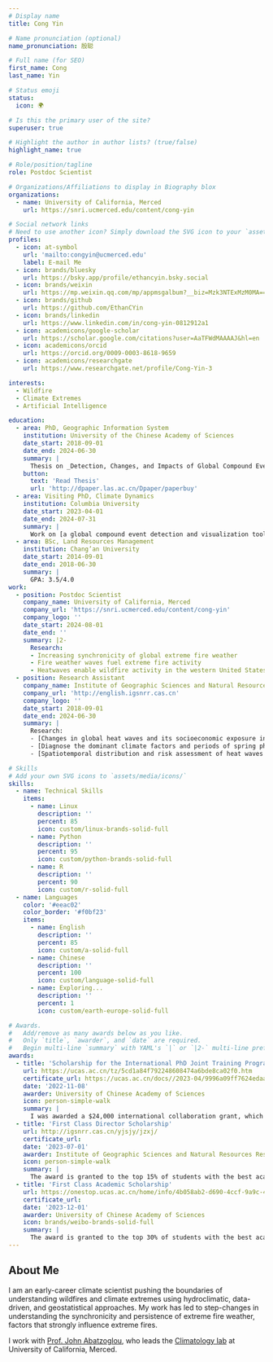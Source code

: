 ```yaml
---
# Display name
title: Cong Yin

# Name pronunciation (optional)
name_pronunciation: 殷聪

# Full name (for SEO)
first_name: Cong
last_name: Yin

# Status emoji
status:
  icon: 🌍

# Is this the primary user of the site?
superuser: true

# Highlight the author in author lists? (true/false)
highlight_name: true

# Role/position/tagline
role: Postdoc Scientist

# Organizations/Affiliations to display in Biography blox
organizations:
  - name: University of California, Merced
    url: https://snri.ucmerced.edu/content/cong-yin

# Social network links
# Need to use another icon? Simply download the SVG icon to your `assets/media/icons/` folder.
profiles:
  - icon: at-symbol
    url: 'mailto:congyin@ucmerced.edu'
    label: E-mail Me
  - icon: brands/bluesky
    url: https://bsky.app/profile/ethancyin.bsky.social
  - icon: brands/weixin
    url: https://mp.weixin.qq.com/mp/appmsgalbum?__biz=Mzk3NTExMzM0MA==&action=getalbum&album_id=3910201765521752070#wechat_redirect
  - icon: brands/github
    url: https://github.com/EthanCYin
  - icon: brands/linkedin
    url: https://www.linkedin.com/in/cong-yin-0812912a1
  - icon: academicons/google-scholar
    url: https://scholar.google.com/citations?user=AaTFWdMAAAAJ&hl=en
  - icon: academicons/orcid
    url: https://orcid.org/0009-0003-8618-9659
  - icon: academicons/researchgate
    url: https://www.researchgate.net/profile/Cong-Yin-3

interests:
  - Wildfire
  - Climate Extremes
  - Artificial Intelligence

education:
  - area: PhD, Geographic Information System
    institution: University of the Chinese Academy of Sciences
    date_start: 2018-09-01
    date_end: 2024-06-30
    summary: |
      Thesis on _Detection, Changes, and Impacts of Global Compound Events_. Supervised by [Prof Juanle Wang](http://english.igsnrr.cas.cn/sourcedb/yw_30508/scientists/En_sklreis/200908/t20090819_456359.html).
    button:
      text: 'Read Thesis'
      url: 'http://dpaper.las.ac.cn/Dpaper/paperbuy'
  - area: Visiting PhD, Climate Dynamics
    institution: Columbia University
    date_start: 2023-04-01
    date_end: 2024-07-31
    summary: |
      Work on [a global compound event detection and visualization toolbox and dataset](https://doi.org/10.1038/s41597-025-04530-x). Supervised by [Prof. Mingfang Ting](https://lamont.columbia.edu/directory/mingfang-ting) and [Dr. Kai Kornhuber](https://iiasa.ac.at/staff/kai-kornhuber).
  - area: BSc, Land Resources Management
    institution: Chang’an University
    date_start: 2014-09-01
    date_end: 2018-06-30
    summary: |
      GPA: 3.5/4.0
work:
  - position: Postdoc Scientist
    company_name: University of California, Merced
    company_url: 'https://snri.ucmerced.edu/content/cong-yin'
    company_logo: ''
    date_start: 2024-08-01
    date_end: ''
    summary: |2-
      Research:
      - Increasing synchronicity of global extreme fire weather
      - Fire weather waves fuel extreme fire activity
      - Heatwaves enable wildfire activity in the western United States
  - position: Research Assistant
    company_name: Institute of Geographic Sciences and Natural Resources Research, CAS
    company_url: 'http://english.igsnrr.cas.cn'
    company_logo: ''
    date_start: 2018-09-01
    date_end: 2024-06-30
    summary: |
      Research:
      - [Changes in global heat waves and its socioeconomic exposure in a warmer future](https://doi.org/10.1016/j.crm.2022.100459)
      - [Diagnose the dominant climate factors and periods of spring phenology in Qinling Mountains, China](https://doi.org/10.1016/j.ecolind.2021.108211)
      - [Spatiotemporal distribution and risk assessment of heat waves based on apparent temperature in the one belt and one road region](https://doi.org/10.3390/rs12071174)

# Skills
# Add your own SVG icons to `assets/media/icons/`
skills:
  - name: Technical Skills
    items:
      - name: Linux
        description: ''
        percent: 85
        icon: custom/linux-brands-solid-full
      - name: Python
        description: ''
        percent: 95
        icon: custom/python-brands-solid-full
      - name: R
        description: ''
        percent: 90
        icon: custom/r-solid-full
  - name: Languages
    color: '#eeac02'
    color_border: '#f0bf23'
    items:
      - name: English
        description: ''
        percent: 85
        icon: custom/a-solid-full
      - name: Chinese
        description: ''
        percent: 100
        icon: custom/language-solid-full
      - name: Exploring...
        description: ''
        percent: 1
        icon: custom/earth-europe-solid-full

# Awards.
#   Add/remove as many awards below as you like.
#   Only `title`, `awarder`, and `date` are required.
#   Begin multi-line `summary` with YAML's `|` or `|2-` multi-line prefix and indent 2 spaces below.
awards:
  - title: 'Scholarship for the International PhD Joint Training Program'
    url: https://ucas.ac.cn/tz/5cd1a84f792248608474a6bde8ca02f0.htm
    certificate_url: https://ucas.ac.cn/docs//2023-04/9996a09ff7624edaadf98bd72fbf6a6e.pdf
    date: '2022-11-08'
    awarder: University of Chinese Academy of Sciences
    icon: person-simple-walk
    summary: |
      I was awarded a $24,000 international collaboration grant, which supported a 14-month research visit (April 2023 – July 2024) to Columbia University, under the mentorship of Dr. Mingfang Ting and Dr. Kai Kornhuber. This collaboration enabled me to work alongside leading climate scientists.
  - title: 'First Class Director Scholarship'
    url: http://igsnrr.cas.cn/yjsjy/jzxj/
    certificate_url: 
    date: '2023-07-01'
    awarder: Institute of Geographic Sciences and Natural Resources Research, CAS
    icon: person-simple-walk
    summary: |
      The award is granted to the top 15% of students with the best academic performance.
  - title: 'First Class Academic Scholarship'
    url: https://onestop.ucas.ac.cn/home/info/4b058ab2-d690-4ccf-9a9c-4ec481c39749/1
    certificate_url: 
    date: '2023-12-01'
    awarder: University of Chinese Academy of Sciences
    icon: brands/weibo-brands-solid-full
    summary: |
      The award is granted to the top 30% of students with the best academic performance.
---
```


## About Me

I am an early-career climate scientist pushing the boundaries of understanding wildfires and climate extremes using hydroclimatic, data-driven, and geostatistical approaches. My work has led to step-changes in understanding the synchronicity and persistence of extreme fire weather, factors that strongly influence extreme fires.

I work with [Prof. John Abatzoglou](https://engineering.ucmerced.edu/content/john-abatzoglou), who leads the [Climatology lab](https://www.climatologylab.org) at University of California, Merced.
